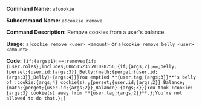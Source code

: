 **Command Name:** `a!cookie`

**Subcommand Name:** `a!cookie remove`

**Command Description:**
Remove cookies from a user's balance.

**Usage:**
`a!cookie remove <user> <amount>` or `a!cookie remove belly <user> <amount>`

**Code:**
```{if;{args;1};==;remove;{if;{user.roles};includes;606515235591028756;{if;{args;2};==;belly;{perset;{user.id;{args;3}}_Belly;{math;{perget;{user.id;{args;3}}_Belly}-{args;4}}}You emptied **{user.tag;{args;3}}**'s belly of :cookie:{args;4} cookie(s).;{perset;{user.id;{args;2}}_Balance;{math;{perget;{user.id;{args;2}}_Balance}-{args;3}}}You took :cookie:{args;3} cookie(s) away from **{user.tag;{args;2}}**.};You're not allowed to do that.};}```
